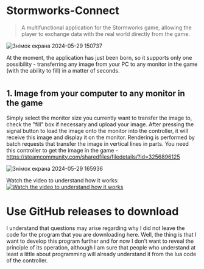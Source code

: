 # Stormworks-Connect
>A multifunctional application for the Stormworks game, allowing the player to exchange data with the real world directly from the game.

![Знімок екрана 2024-05-29 150737](https://github.com/DilerFeed/Stormworks-Connect/assets/33964247/9d85d4b7-21e6-4801-bb93-1ce3edc3727e)

At the moment, the application has just been born, so it supports only one possibility - transferring any image from your PC to any monitor in the game (with the ability to fill) in a matter of seconds.

#

## 1. Image from your computer to any monitor in the game
Simply select the monitor size you currently want to transfer the image to, check the "fill" box if necessary and upload your image. After pressing the signal button to load the image onto the monitor into the controller, it will receive this image and display it on the monitor. Rendering is performed by batch requests that transfer the image in vertical lines in parts.
You need this controller to get the image in the game - https://steamcommunity.com/sharedfiles/filedetails/?id=3256896125

![Знімок екрана 2024-05-29 165936](https://github.com/DilerFeed/Stormworks-Connect/assets/33964247/0c54919f-e2c3-4982-95d4-b1e3ccebdf41)

Watch the video to understand how it works:
[![Watch the video to understand how it works](https://img.youtube.com/vi/yDV3IyEmLcY/0.jpg)](https://www.youtube.com/watch?v=yDV3IyEmLcY)

# Use GitHub releases to download

I understand that questions may arise regarding why I did not leave the code for the program that you are downloading here. Well, the thing is that I want to develop this program further and for now I don’t want to reveal the principle of its operation, although I am sure that people who understand at least a little about programming will already understand it from the lua code of the controller.
